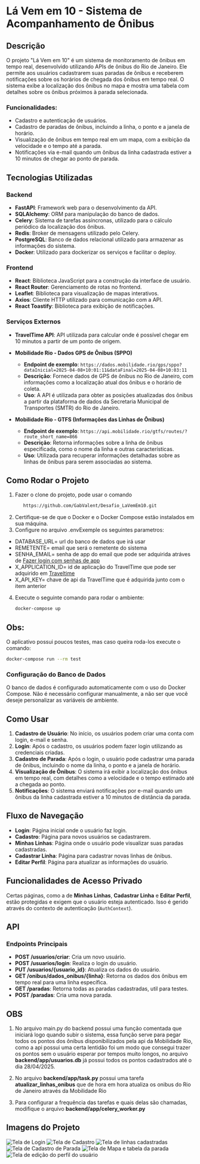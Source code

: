 

# Lá Vem em 10 - Sistema de Acompanhamento de Ônibus

## Descrição

O projeto "Lá Vem em 10" é um sistema de monitoramento de ônibus em tempo real, desenvolvido utilizando APIs de ônibus do Rio de Janeiro. Ele permite aos usuários cadastrarem suas paradas de ônibus e receberem notificações sobre os horários de chegada dos ônibus em tempo real. O sistema exibe a localização dos ônibus no mapa e mostra uma tabela com detalhes sobre os ônibus próximos à parada selecionada.

### Funcionalidades:
- Cadastro e autenticação de usuários.
- Cadastro de paradas de ônibus, incluindo a linha, o ponto e a janela de horário.
- Visualização de ônibus em tempo real em um mapa, com a exibição da velocidade e o tempo até a parada.
- Notificações via e-mail quando um ônibus da linha cadastrada estiver a 10 minutos de chegar ao ponto de parada.

## Tecnologias Utilizadas

### Backend
- **FastAPI**: Framework web para o desenvolvimento da API.
- **SQLAlchemy**: ORM para manipulação do banco de dados.
- **Celery**: Sistema de tarefas assíncronas, utilizado para o cálculo periódico da localização dos ônibus.
- **Redis**: Broker de mensagens utilizado pelo Celery.
- **PostgreSQL**: Banco de dados relacional utilizado para armazenar as informações do sistema.
- **Docker**: Utilizado para dockerizar os serviços e facilitar o deploy.

### Frontend
- **React**: Biblioteca JavaScript para a construção da interface de usuário.
- **React Router**: Gerenciamento de rotas no frontend.
- **Leaflet**: Biblioteca para visualização de mapas interativos.
- **Axios**: Cliente HTTP utilizado para comunicação com a API.
- **React Toastify**: Biblioteca para exibição de notificações.

### Serviços Externos
- **TravelTime API**: API utilizada para calcular onde é possível chegar em 10 minutos a partir de um ponto de origem.
  
- **Mobilidade Rio - Dados GPS de Ônibus (SPPO)**
   - **Endpoint de exemplo**: `https://dados.mobilidade.rio/gps/sppo?dataInicial=2025-04-08+10:01:11&dataFinal=2025-04-08+10:03:11`
   - **Descrição**: Fornece dados de GPS de ônibus no Rio de Janeiro, com informações como a localização atual dos ônibus e o horário de coleta.
   - **Uso**: A API é utilizada para obter as posições atualizadas dos ônibus a partir da plataforma de dados da Secretaria Municipal de Transportes (SMTR) do Rio de Janeiro.

- **Mobilidade Rio - GTFS (Informações das Linhas de Ônibus)**
   - **Endpoint de exemplo**: `https://api.mobilidade.rio/gtfs/routes/?route_short_name=866`
   - **Descrição**: Retorna informações sobre a linha de ônibus especificada, como o nome da linha e outras características.
   - **Uso**: Utilizada para recuperar informações detalhadas sobre as linhas de ônibus para serem associadas ao sistema.

## Como Rodar o Projeto
1. Fazer o clone do projeto, pode usar o comando
   ```bash
      https://github.com/GabValent/Desafio_LaVemEm10.git
   ```
2. Certifique-se de que o Docker e o Docker Compose estão instalados em sua máquina.
3. Configure no arquivo .envExemple os seguintes parametros:
  - DATABASE_URL= url do banco de dados que irá usar  
  - REMETENTE= email que será o remetente do sistema
  - SENHA_EMAIL= senha de app do email que pode ser adquirida atráves de [Fazer login com senhas de app](https://support.google.com/accounts/answer/185833?hl=pt-BR&authuser=3)
  - X_APPLICATION_ID= id de aplicação do TravelTime que pode ser adquirido em [Traveltime](https://account.traveltime.com/)
  - X_API_KEY= chave de api da TravelTime que é adquirida junto com o item anterior

4. Execute o seguinte comando para rodar o ambiente:
   ```bash
   docker-compose up

## Obs:
  O aplicativo possui poucos testes, mas caso queira roda-los execute o comando:
   ```bash
   docker-compose run --rm test
   ```



### Configuração do Banco de Dados
O banco de dados é configurado automaticamente com o uso do Docker Compose. Não é necessário configurar manualmente, a não ser que você deseje personalizar as variáveis de ambiente.

## Como Usar
1. **Cadastro de Usuário**: No início, os usuários podem criar uma conta com login, e-mail e senha.
2. **Login**: Após o cadastro, os usuários podem fazer login utilizando as credenciais criadas.
3. **Cadastro de Parada**: Após o login, o usuário pode cadastrar uma parada de ônibus, incluindo o nome da linha, o ponto e a janela de horário.
4. **Visualização de Ônibus**: O sistema irá exibir a localização dos ônibus em tempo real, com detalhes como a velocidade e o tempo estimado até a chegada ao ponto.
5. **Notificações**: O sistema enviará notificações por e-mail quando um ônibus da linha cadastrada estiver a 10 minutos de distância da parada.

## Fluxo de Navegação
- **Login**: Página inicial onde o usuário faz login.
- **Cadastro**: Página para novos usuários se cadastrarem.
- **Minhas Linhas**: Página onde o usuário pode visualizar suas paradas cadastradas.
- **Cadastrar Linha**: Página para cadastrar novas linhas de ônibus.
- **Editar Perfil**: Página para atualizar as informações do usuário.

## Funcionalidades de Acesso Privado
Certas páginas, como a de **Minhas Linhas**, **Cadastrar Linha** e **Editar Perfil**, estão protegidas e exigem que o usuário esteja autenticado. Isso é gerido através do contexto de autenticação (`AuthContext`).

## API

### Endpoints Principais
- **POST /usuarios/criar**: Cria um novo usuário.
- **POST /usuarios/login**: Realiza o login do usuário.
- **PUT /usuarios/{usuario_id}**: Atualiza os dados do usuário.
- **GET /onibus/dados_onibus/{linha}**: Retorna os dados dos ônibus em tempo real para uma linha específica.
- **GET /paradas**: Retorna todas as paradas cadastradas, util para testes.
- **POST /paradas**: Cria uma nova parada.


## OBS
1. No arquivo main.py do backend possui uma função comentada que iniciará logo quando subir o sistema, essa função serve para pegar todos os pontos dos ônibus disponibilizados
pela api da Mobilidade Rio, como a api possui uma certa lentidão foi um modo que consegui trazer os pontos sem o usuário esperar por tempos muito longos, no arquivo 
**backend/app/usuarios.db** já possui todos os pontos cadastrados até o dia 28/04/2025.

2. No arquivo **backend/app/task.py** possui uma tarefa **atualizar_linhas_onibus** que de hora em hora atualiza os onibus do Rio de Janeiro através da Mobilidade Rio

3. Para configurar a frequência das tarefas e quais delas são chamadas, modifique o arquivo **backend/app/celery_worker.py**


## Imagens do Projeto

![Tela de Login ](img/login.png)
![Tela de Cadastro ](img/cadastro.png)
![Tela de linhas cadastradas ](img/linhasItem.png)
![Tela de Cadastro de Parada ](img/cadastroParada.png)
![Tela de Mapa e tabela da parada ](img/Mapa.png)
![Tela de edição do perfil do usuário ](img/editarPerfil.png)
